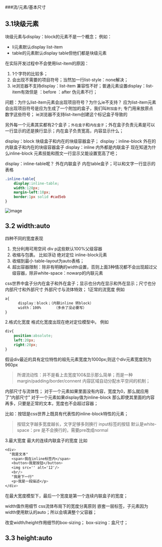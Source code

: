 ###流/元素/基本尺寸

## 3.1块级元素
块级元素与display：block的元素不是一个概念；
例如：
- li元素默认display list-item  
- table的元素默认display table但他们都是块级元素

在实际开发过程中不会使用list-item的原因：
1. 1个字符的比较多；
1. 会出现不需要的项目符号；当然加一行list-style：none解决；
1. ie浏览器不支持display：list-item 兼容性不好；普通元素设置display：list-item有效但是 ：before ：after 伪元素不行；

问题：为什么list-item元素会出现项目符号？为什么ie不支持？
应为list-item元素会出现项目符号是应为生成了一个附加的盒子，我们叫`附加盒子`;
专门用来放原点 数字这些符号；
ie浏览器不支持list-item创建这个标记盒子导致的


另外每一个元素其实都有2个盒子；`外在盒子`和`内在盒子`；外在盒子负责元素是可以一行显示的还是换行显示；内在盒子负责宽高，内容显示什么；

display：block 块级盒子和内在的块级容器盒子；
display：inline-block 外在的内联盒子和内在的块级容器盒子
display：inline  内外都是内联盒子
现在知道为什么inline-block 元素技能和图文一行显示又能设置宽高了吧；

display：inline-table呢？ 外在内联盒子 内在table盒子；可以和文字一行显示的表格



```css
.inline-table{
    display:inline-table;
    width:128px;
    margin-left:10px;
    border:1px solid #cad5eb
}
```

![image](http://pc838vczo.bkt.clouddn.com/IMG_2023.PNG)


## 3.2 width:auto
四种不同的宽度表现
1. 充分利用可用空间  div p这些默认100%父级容器
1. 收缩与包裹。 比如浮动 绝对定位 inline-block元素
1. 收缩到最小  table-layout为auto表格；
2. 超出容器限制：除非有明确的width设置，否则上面3种情况都不会出现超过父级容器，除非white-space：nowarp的内联元素

css世界中盒子分内在盒子和外在盒子；显示也分内在显示和外在显示；尺寸也分内部尺寸和外部尺寸
外部尺寸与流体特效；
1正常的流宽度
例如 

```css
a{
      display：block；（内联inline 转block）
      width：100%      （多余了没必要写）
}

```

2.格式化宽度
格式化宽度出现在绝对定位模型中。
例如

```css
div{
    position:absolute;
    left:20px;
    right:20px;
}
```
假设div最近的具有定位特性的祖先元素宽度为1000px;则这个div元素宽度则为960px



> 所谓流动性：并不是看上去宽度100&显示那么简单；而是一种margin/padding/border/connent 内容区域自动分配水平空间的机制；

内部尺寸与流体性；
对于一个元素如果里面没有内容，宽度为0，那么就应用了“内部尺寸”
对于一个元素如果display值为inline-block 那么即使其里面的内容再多，只要是正常的文本，宽度也不会超过容器；

比如：按钮是css世界上既具有代表性的inline-block特性的元素；
> 按钮文字越多宽度越长，文字足够多则换行
> input标签的按钮 默认是white-space：pre 是不会换行的，需要pre改成normal


3.最大宽度
最大的连续内联盒子的宽度
比如

```css
<div>
  "我是文本"
   <span>我在inline标签内</span>
   <button>我是按钮</button>
   <img src='' alt='12'/>
   <br/>
   "我是下一行"
   <p>我是一段描述</p>
</div>

```
在最大宽度模型下，最后一个宽度是第一个连续内联盒子的宽度；


width值作用细节
css流体布局下的宽度分离原则
嵌套一层标签，子元素因为width使用默认的auto；所以会填满整个父容器；


改变width/height作用细节的box-sizing；
box-sizing：盒尺寸；



## 3.3 height:auto




